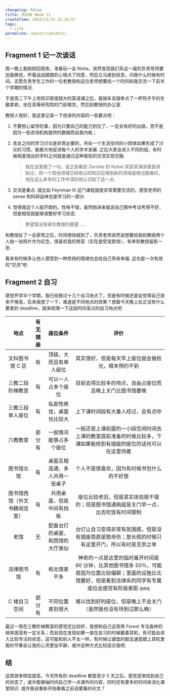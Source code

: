 ```yaml
---
changelog: false
title: 流水账 Week 11
createTime: 2024/11/24 22:24:57
tags:
  - Life
permalink: /posts/cybudnsz/
---
```


## Fragment 1 记一次谈话

周一晚上我刚刚回宿舍，准备玩一会 Noita，突然发现我们系这一届的负责导师要加我微信，怀着战战兢兢的心情点了同意，然后立马接到信息，问我什么时候有时间，志愿负责学生工作的一位老教授和这位老师想要找一个时间和我交流一下前半个学期的情况.

于是周二下午上完知识密度超大的英语课之后，我骑车去瑞幸点了一杯热乎乎的生酪拿铁，坐在高等研究院的门前喝完，然后到教授的办公室.

教授人很好，我这里记录一下他讲的内容的一些要点吧：

1. 不要担心留学的事，因为只要自己的能力到位了，一定会有好的出路，而不是因为一些咨询机构提供的数据而自我内耗；

2. 舍友之间的学习讨论是非常必要的，共处一个生活空间的小团体如果形成了讨论的习惯，能极大地促进每个人的学术发展. 之后大家会进入不同的组，有时候相差很远的学科之间就是通过这种类型的交流实现交融.

   > 我在这里插了一句，说之前看到 Zernike 的 Nobel 奖获奖演讲里面讲到过，将一个其他领域已经有过的知识应用到新的领域是相当困难的，他在这么多年的工作中深刻地认识到了这一点.

3. 交流是重点. 就比如 Feynman III 这门课程就是非常需要交流的，感受老师的 sense 和科研品味也是学习的一部分.

4. 觉得我这个人挺开朗的，性格不错，虽然刚进来就说自己期中考试考得不好，但是相信我能够调整好学习状态.

   > 希望我没有辜负教授的期望……

和教授扯了一会家常之后，时间很快就到了，负责老师突然说想要给我和教授两个人拍一张照片作为纪念，很喜欢我的笑容（实在是受宠若惊），有幸和教授留影一张.

看来有时候多让他人感受到一种昂扬的情绪也会给自己带来幸福. 这也是一次有效的“交流”吧.

## Fragment 2 自习

感觉开学半个学期，我已经换过十几个自习地点了，但是有时候还是会觉得自己效率不够高，后来我想了一下，难道是不同地点的效果？想着今天晚上反正没有什么要紧的 deadline，就来梳理一下这段时间呆过的自习地点吧

|             地点             | 有无插座 |             座位条件             |                                                                              评价                                                                              |
| :--------------------------: | :------: | :------------------------------: | :------------------------------------------------------------------------------------------------------------------------------------------------------------: |
|       文科图书馆 C 区        |    有    |      顶级，大而且有单人座位      |                                                       其实很好，但是每天早上座位就会被抢光，根本预约不到                                                       |
|       三教二段阶梯教室       |    有    |        可以一人占多个座位        |                                                    目前去得比较多的地点，自由占座位而且晚上关门比图书馆要晚                                                    |
|       三教三段单人座位       |    有    |     私密性绝佳，桌面也比较大     |                                                               上下课时间段有大量人经过，会有点吵                                                               |
|           六教教室           |  部分有  |      一般情况能够占多个座位      |                        一般还是上课前面的一小段空闲时间去上课的教室提前准备的时候比较多，下课如果能抢到有插座的座位的话也可以在这里待着                        |
|          图书馆北馆          |    有    |  桌面互相连通，多人共用一张桌子  |                                                           个人不是很喜欢，因为有时候书包什么的不好放                                                           |
| 图书馆西馆（外文书籍阅览室） |    有    |     共用桌面，但是中间有挡板     |                                      座位比较老旧，但是其实体验挺不错的；但是图书馆通病就是关门早一点，出去吃饭有时间限制                                      |
|             老馆             |    无    | 配备台灯的桌面，和西馆的大厅类似 |                               台灯让自习变得非常有氛围感，但是没有插座简直是致命伤；放长假的时候只有这里开门，所以有时是无奈之举                               |
|          法律图书馆          |    有    |           和北馆差不多           | 神奇的一点是这里的临时离开时间是 90 分钟，比其他图书馆多 50%，可能是因为位置比较偏僻；里面的设施比北馆要好，但是看到法律系的同学有专属座位会感觉有阶级差距 qwq |
|         C 楼自习空间         |  部分有  |         不同位置差别很大         |                                                 难以找到好的座位，但是晚上不会关门（虽然我也没有待到过那么晚）                                                 |

最近一周在三教阶梯教室的感觉还比较好，我想和自己这周用 Forest 专注森林的频率提高有一定关系；而且现在发现如果一直在自习的时候戴着耳机，有可能会进入比较专注的状态，这可能和别人不太一样，有时候让键盘的敲击速度跟上耳机里面的节奏会让我的心灵更加平静，或许这种方式比较适合我吧.

## 结

这周效率明显提高，今天所有的 deadline 都是至少 5 天之后，感觉逐渐找到自己的状态了，或许能够抽时间自己学一点课外的内容，同时还有更多的时间来消化课堂知识. 或许我该重新开始看看之前说要看的论文？

